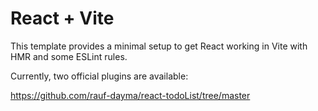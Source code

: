 # React + Vite

This template provides a minimal setup to get React working in Vite with HMR and some ESLint rules.

Currently, two official plugins are available:

https://github.com/rauf-dayma/react-todoList/tree/master